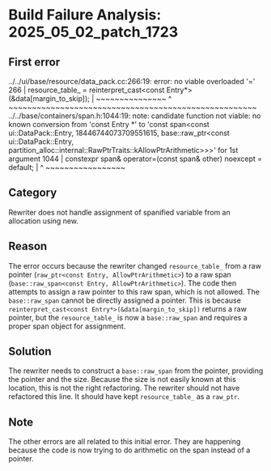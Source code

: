 # Build Failure Analysis: 2025_05_02_patch_1723

## First error

../../ui/base/resource/data_pack.cc:266:19: error: no viable overloaded '='
  266 |   resource_table_ = reinterpret_cast<const Entry*>(&data[margin_to_skip]);
      |   ~~~~~~~~~~~~~~~ ^ ~~~~~~~~~~~~~~~~~~~~~~~~~~~~~~~~~~~~~~~~~~~~~~~~~~~~~
../../base/containers/span.h:1044:19: note: candidate function not viable: no known conversion from 'const Entry *' to 'const span<const ui::DataPack::Entry, 18446744073709551615, base::raw_ptr<const ui::DataPack::Entry, partition_alloc::internal::RawPtrTraits::kAllowPtrArithmetic>>>' for 1st argument
 1044 |   constexpr span& operator=(const span& other) noexcept = default;
      |                   ^         ~~~~~~~~~~~~~~~~~

## Category
Rewriter does not handle assignment of spanified variable from an allocation using new.

## Reason
The error occurs because the rewriter changed `resource_table_` from a raw pointer (`raw_ptr<const Entry, AllowPtrArithmetic>`) to a raw span (`base::raw_span<const Entry, AllowPtrArithmetic>`). The code then attempts to assign a raw pointer to this raw span, which is not allowed.  The `base::raw_span` cannot be directly assigned a pointer. This is because `reinterpret_cast<const Entry*>(&data[margin_to_skip])` returns a raw pointer, but the `resource_table_` is now a `base::raw_span` and requires a proper span object for assignment.

## Solution
The rewriter needs to construct a `base::raw_span` from the pointer, providing the pointer and the size. Because the size is not easily known at this location, this is not the right refactoring. The rewriter should not have refactored this line. It should have kept `resource_table_` as a `raw_ptr`.

## Note
The other errors are all related to this initial error. They are happening because the code is now trying to do arithmetic on the span instead of a pointer.